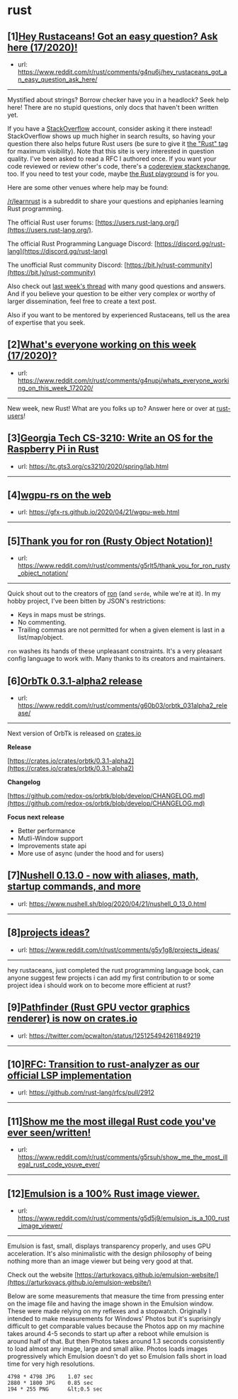 # rust
## [1][Hey Rustaceans! Got an easy question? Ask here (17/2020)!](https://www.reddit.com/r/rust/comments/g4nu6j/hey_rustaceans_got_an_easy_question_ask_here/)
- url: https://www.reddit.com/r/rust/comments/g4nu6j/hey_rustaceans_got_an_easy_question_ask_here/
---
Mystified about strings? Borrow checker have you in a headlock? Seek help here! There are no stupid questions, only docs that haven't been written yet.

If you have a [StackOverflow](http://stackoverflow.com/) account, consider asking it there instead! StackOverflow shows up much higher in search results, so having your question there also helps future Rust users (be sure to give it [the "Rust" tag](http://stackoverflow.com/questions/tagged/rust) for maximum visibility). Note that this site is very interested in question quality. I've been asked to read a RFC I authored once. If you want your code reviewed or review other's code, there's a [codereview stackexchange](https://codereview.stackexchange.com/questions/tagged/rust), too. If you need to test your code, maybe [the Rust playground](https://play.rust-lang.org) is for you.

Here are some other venues where help may be found:

[/r/learnrust](https://www.reddit.com/r/learnrust) is a subreddit to share your questions and epiphanies learning Rust programming.

The official Rust user forums: [https://users.rust-lang.org/](https://users.rust-lang.org/).

The official Rust Programming Language Discord: [https://discord.gg/rust-lang](https://discord.gg/rust-lang)

The unofficial Rust community Discord: [https://bit.ly/rust-community](https://bit.ly/rust-community)

Also check out [last week's thread](https://reddit.com/r/rust/comments/g0erq1/hey_rustaceans_got_an_easy_question_ask_here/) with many good questions and answers. And if you believe your question to be either very complex or worthy of larger dissemination, feel free to create a text post.

Also if you want to be mentored by experienced Rustaceans, tell us the area of expertise that you seek.
## [2][What's everyone working on this week (17/2020)?](https://www.reddit.com/r/rust/comments/g4nupj/whats_everyone_working_on_this_week_172020/)
- url: https://www.reddit.com/r/rust/comments/g4nupj/whats_everyone_working_on_this_week_172020/
---
New week, new Rust! What are you folks up to? Answer here or over at [rust-users](https://users.rust-lang.org/t/whats-everyone-working-on-this-week-17-2020/41247?u=llogiq)!
## [3][Georgia Tech CS-3210: Write an OS for the Raspberry Pi in Rust](https://www.reddit.com/r/rust/comments/g5poww/georgia_tech_cs3210_write_an_os_for_the_raspberry/)
- url: https://tc.gts3.org/cs3210/2020/spring/lab.html
---

## [4][wgpu-rs on the web](https://www.reddit.com/r/rust/comments/g5sfth/wgpurs_on_the_web/)
- url: https://gfx-rs.github.io/2020/04/21/wgpu-web.html
---

## [5][Thank you for ron (Rusty Object Notation)!](https://www.reddit.com/r/rust/comments/g5rlt5/thank_you_for_ron_rusty_object_notation/)
- url: https://www.reddit.com/r/rust/comments/g5rlt5/thank_you_for_ron_rusty_object_notation/
---
Quick shout out to the creators of [ron](https://crates.io/crates/ron) (and `serde`, while we're at it). In my hobby project, I've been bitten by JSON's restrictions:

* Keys in maps must be strings.
* No commenting.
* Trailing commas are not permitted for when a given element is last in a list/map/object.

`ron` washes its hands of these unpleasant constraints. It's a very pleasant config language to work with. Many thanks to its creators and maintainers.
## [6][OrbTk 0.3.1-alpha2 release](https://www.reddit.com/r/rust/comments/g60b03/orbtk_031alpha2_release/)
- url: https://www.reddit.com/r/rust/comments/g60b03/orbtk_031alpha2_release/
---
Next version of OrbTk is released on [crates.io](https://crates.io)

**Release**

[https://crates.io/crates/orbtk/0.3.1-alpha2](https://crates.io/crates/orbtk/0.3.1-alpha2)

**Changelog**

[https://github.com/redox-os/orbtk/blob/develop/CHANGELOG.md](https://github.com/redox-os/orbtk/blob/develop/CHANGELOG.md)  


**Focus next release**  


* Better performance
* Mutli-Window support 
* Improvements state api
* More use of async (under the hood and for users)
## [7][Nushell 0.13.0 - now with aliases, math, startup commands, and more](https://www.reddit.com/r/rust/comments/g5lvct/nushell_0130_now_with_aliases_math_startup/)
- url: https://www.nushell.sh/blog/2020/04/21/nushell_0_13_0.html
---

## [8][projects ideas?](https://www.reddit.com/r/rust/comments/g5y1g8/projects_ideas/)
- url: https://www.reddit.com/r/rust/comments/g5y1g8/projects_ideas/
---
hey rustaceans, just completed the rust programming language book, can anyone suggest few projects i can add my first contribution to or some project idea i should work on to become more efficient at rust?
## [9][Pathfinder (Rust GPU vector graphics renderer) is now on crates.io](https://www.reddit.com/r/rust/comments/g5htil/pathfinder_rust_gpu_vector_graphics_renderer_is/)
- url: https://twitter.com/pcwalton/status/1251254942611849219
---

## [10][RFC: Transition to rust-analyzer as our official LSP implementation](https://www.reddit.com/r/rust/comments/g5ckqi/rfc_transition_to_rustanalyzer_as_our_official/)
- url: https://github.com/rust-lang/rfcs/pull/2912
---

## [11][Show me the most illegal Rust code you've ever seen/written!](https://www.reddit.com/r/rust/comments/g5rsuh/show_me_the_most_illegal_rust_code_youve_ever/)
- url: https://www.reddit.com/r/rust/comments/g5rsuh/show_me_the_most_illegal_rust_code_youve_ever/
---

## [12][Emulsion is a 100% Rust image viewer.](https://www.reddit.com/r/rust/comments/g5d5j9/emulsion_is_a_100_rust_image_viewer/)
- url: https://www.reddit.com/r/rust/comments/g5d5j9/emulsion_is_a_100_rust_image_viewer/
---
Emulsion is fast, small, displays transparency properly, and uses GPU acceleration. It's also minimalistic with the design philosophy of being nothing more than an image viewer but being very good at that.

Check out the website [https://arturkovacs.github.io/emulsion-website/](https://arturkovacs.github.io/emulsion-website/)

Below are some measurements that measure the time from pressing enter on the image file and having the image shown in the Emulsion window. These were made relying on my reflexes and a stopwatch. Originally I intended to make measurements for Windows' Photos but it's suprisingly difficult to get comparable values because the Photos app on my machine takes around 4-5 seconds to start up after a reboot while emulsion is around half of that. But then Photos takes around 1.3 seconds consistently to load almost any image, large and small alike. Photos loads images progressively which Emulsion doesn't do yet so Emulsion falls short in load time for very high resolutions.

    4798 * 4798 JPG    1.07 sec
    2880 * 1800 JPG    0.85 sec
    194 * 255 PNG      &lt;0.5 sec

